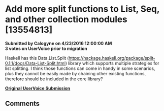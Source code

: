 # Add more split functions to List, Seq, and other collection modules [13554813] #

**Submitted by Calogyne on 4/23/2016 12:00:00 AM**  
**3 votes on UserVoice prior to migration**  

Haskell has this Data.List.Split (https://hackage.haskell.org/package/split-0.1.1/docs/Data-List-Split.html) library which supports multiple strategies for list splitting. I think those functions can come in handy in some scenarios, plus they cannot be easily made by chaining other existing functions, therefore should be included in the core library?



**[Original UserVoice Submission](https://fslang.uservoice.com/forums/245727-f-language/suggestions/13554813)**


## Comments ##

